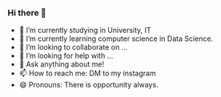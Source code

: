 ### Hi there 👋

<!--
**juneveryday/juneveryday** is a ✨ _special_ ✨ repository because its `README.md` (this file) appears on your GitHub profile.

Here are some ideas to get you started:
-->

- 🔭 I’m currently studying in University, IT
- 🌱 I’m currently learning computer science in Data Science.
- 👯 I’m looking to collaborate on ...
- 🤔 I’m looking for help with ...
- 💬 Ask anything about me!
- 📫 How to reach me: DM to my instagram
- 😄 Pronouns: There is opportunity always.
